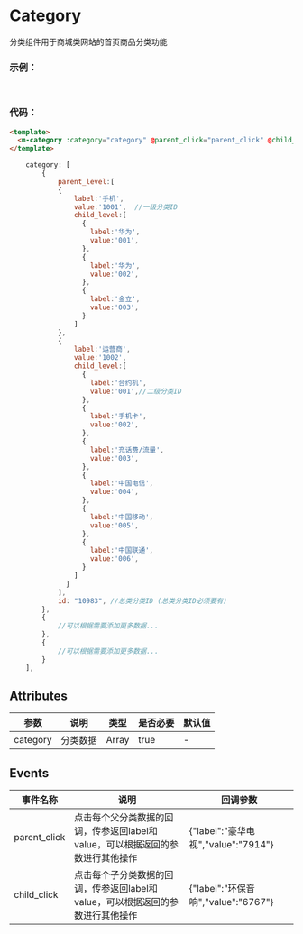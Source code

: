 # Category
分类组件用于商城类网站的首页商品分类功能

### 示例：
<br />
<testCategory/>

### 代码：

```html
<template>
  <m-category :category="category" @parent_click="parent_click" @child_click="child_click"></m-category>
</template>
```

```javascript  
    category: [
        {
            parent_level:[
            {
                label:'手机',
                value:'1001',  //一级分类ID
                child_level:[
                  {
                    label:'华为',
                    value:'001',
                  },
                  {
                    label:'华为',
                    value:'002',
                  },
                  {
                    label:'金立',
                    value:'003',
                  }
                ]
            },
            {
                label:'运营商',
                value:'1002',
                child_level:[
                  {
                    label:'合约机',
                    value:'001',//二级分类ID
                  },
                  {
                    label:'手机卡',
                    value:'002',
                  },
                  {
                    label:'充话费/流量',
                    value:'003',
                  },
                  {
                    label:'中国电信',
                    value:'004',
                  },
                  {
                    label:'中国移动',
                    value:'005',
                  },
                  {
                    label:'中国联通',
                    value:'006',
                  }
                ]
              }
            ],
            id: "10983", //总类分类ID (总类分类ID必须要有)
        },
        {
            //可以根据需要添加更多数据... 
        },
        {
            //可以根据需要添加更多数据... 
        }
    ],
```

## Attributes
|  参数  |  说明  |  类型  |  是否必要  |  默认值  |
|  ----  |  ----  |  ----  |  ----  |  ----  |
| category  | 分类数据 | Array |  true  | - |


## Events
|  事件名称  |  说明  |  回调参数  |
|  ----  |  ----  |  ----  |
| parent_click  | 点击每个父分类数据的回调，传参返回label和value，可以根据返回的参数进行其他操作 |{"label":"豪华电视","value":"7914"}|
| child_click  | 点击每个子分类数据的回调，传参返回label和value，可以根据返回的参数进行其他操作 |{"label":"环保音响","value":"6767"}|
